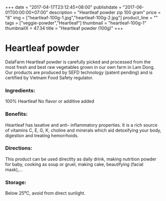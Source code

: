 +++
date = "2017-04-17T23:12:45+08:00"
publishdate = "2017-06-01T00:00:00+07:00"
description = "Heartleaf powder zip 100 gram"
price = "8"
img = ["heartleaf-100g-1.jpg","heartleaf-100g-2.jpg"]
product_line = ""
tags = ["veggie-powder","Heartleaf"]
thumbnail = "heartleaf-100g-1"
thumbnailX = 47.34
title = "Heartleaf powder (100g)"
+++

# Heartleaf powder

DalaFarm Heartleaf powder is carefully picked and processed from the most fresh and best raw vegetables 
grown in our own farm in Lam Dong. Our products are produced by SEFD technology (patent pending) and 
is certified by Vietnam Food Safety regulator.


### Ingredients: 
100% Heartleaf
No flavor or additive added

### Benefits: 
Heartleaf has laxative and anti-
inflammatory properties. It is a rich 
source of vitamins C, E, G, K, choline 
and minerals which aid detoxifying 
your body, digestion and treating 
hemorrhoids.

### Directions:  
This product can be used directlty as 
daily drink, making nutrition powder 
for baby, cooking as soup or gruel, 
making cake, beautifying (facial mask),...

### Storage: 
Below 25⁰C, avoid from direct sunlight.

